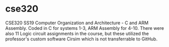 # cse320
CSE320 SS19 Computer Organization and Architecture - C and ARM Assembly.
Coded in C for systems 1-3, ARM Assembly for 4-10.
There were also 11 Logic circuit assignments in the course, but these utilized the professor's custom software
Cirsim which is not transferrable to GitHub.
